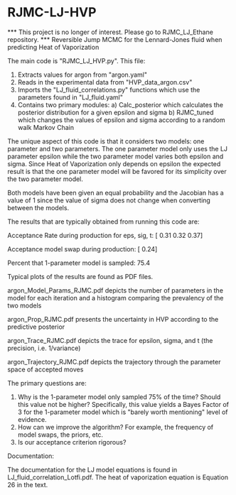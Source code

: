 # RJMC-LJ-HVP
*** This project is no longer of interest. Please go to RJMC_LJ_Ethane repository. ***
Reversible Jump MCMC for the Lennard-Jones fluid when predicting Heat of Vaporization

The main code is "RJMC_LJ_HVP.py". This file:

1. Extracts values for argon from "argon.yaml"
2. Reads in the experimental data from "HVP_data_argon.csv"
3. Imports the "LJ_fluid_correlations.py" functions which use the parameters found in "LJ_fluid.yaml"
4. Contains two primary modules:
  a) Calc_posterior which calculates the posterior distribution for a given epsilon and sigma
  b) RJMC_tuned which changes the values of epsilon and sigma according to a random walk Markov Chain
  
The unique aspect of this code is that it considers two models: one parameter and two parameters. The one parameter model only uses the LJ parameter epsilon while the two parameter model varies both epsilon and sigma. Since Heat of Vaporization only depends on epsilon the expected result is that the one parameter model will be favored for its simplicity over the two parameter model.

Both models have been given an equal probability and the Jacobian has a value of 1 since the value of sigma does not change when converting between the models.

The results that are typically obtained from running this code are:

Acceptance Rate during production for eps, sig, t: [ 0.31  0.32   0.37]

Acceptance model swap during production: [ 0.24]

Percent that 1-parameter model is sampled: 75.4

Typical plots of the results are found as PDF files.

  argon_Model_Params_RJMC.pdf depicts the number of parameters in the model for each iteration and a histogram comparing the prevalency of the two models
  
  argon_Prop_RJMC.pdf presents the uncertainty in HVP according to the predictive posterior
  
  argon_Trace_RJMC.pdf depicts the trace for epsilon, sigma, and t (the precision, i.e. 1/variance)
  
  argon_Trajectory_RJMC.pdf depicts the trajectory through the parameter space of accepted moves

The primary questions are:

1. Why is the 1-parameter model only sampled 75% of the time? Should this value not be higher? Specifically, this value yields a Bayes Factor of 3 for the 1-parameter model which is "barely worth mentioning" level of evidence.
2. How can we improve the algorithm? For example, the frequency of model swaps, the priors, etc.
3. Is our acceptance criterion rigorous?

Documentation:

The documentation for the LJ model equations is found in LJ_fluid_correlation_Lotfi.pdf. The heat of vaporization equation is Equation 26 in the text.
